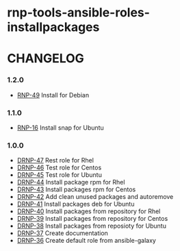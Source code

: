 rnp-tools-ansible-roles-installpackages
=========

# CHANGELOG

### 1.2.0

- [RNP-49](https://rachuna-net-pl.atlassian.net/browse/RNP-49) Install for Debian

### 1.1.0

- [RNP-16](https://rachuna-net-pl.atlassian.net/browse/RNP-16) Install snap for Ubuntu

### 1.0.0

- [DRNP-47](https://rachuna-net-pl.atlassian.net/browse/DRNP-47) Rest role for Rhel
- [DRNP-46](https://rachuna-net-pl.atlassian.net/browse/DRNP-46) Test role for Centos
- [DRNP-45](https://rachuna-net-pl.atlassian.net/browse/DRNP-45) Test role for Ubuntu
- [DRNP-44](https://rachuna-net-pl.atlassian.net/browse/DRNP-44) Install package rpm for Rhel
- [DRNP-43](https://rachuna-net-pl.atlassian.net/browse/DRNP-43) Install packages rpm for Centos
- [DRNP-42](https://rachuna-net-pl.atlassian.net/browse/DRNP-42) Add clean unused packages and autoremove
- [DRNP-41](https://rachuna-net-pl.atlassian.net/browse/DRNP-41) Install packages deb for Ubuntu
- [DRNP-40](https://rachuna-net-pl.atlassian.net/browse/DRNP-40) Install packages from repository for Rhel
- [DRNP-39](https://rachuna-net-pl.atlassian.net/browse/DRNP-39) Install packages from repository for Centos
- [DRNP-38](https://rachuna-net-pl.atlassian.net/browse/DRNP-38) Install packages from reposioty for Ubuntu
- [DRNP-37](https://rachuna-net-pl.atlassian.net/browse/DRNP-37) Create documentation
- [DRNP-36](https://rachuna-net-pl.atlassian.net/browse/DRNP-36) Create default role from ansible-galaxy
